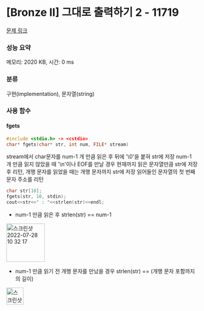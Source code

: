 # [Bronze II] 그대로 출력하기 2 - 11719 

[문제 링크](https://www.acmicpc.net/problem/11719) 

### 성능 요약

메모리: 2020 KB, 시간: 0 ms

### 분류

구현(implementation), 문자열(string)


### 사용 함수
#### fgets

```cpp
#include <stdio.h> -> <cstdio>
char* fgets(char* str, int num, FILE* stream)
```
  
stream에서 char문자를 num-1 개 만큼 읽은 후 뒤에 '\0'을 붙혀 str에 저장
num-1 개 만큼 읽지 않았을 때 '\n'이나 EOF를 만날 경우 현재까지 읽은 문자열만큼 str에 저장 후 리턴, 개행 문자를 읽었을 때는 개행 문자까지 str에 저장
읽어들인 문자열의 첫 번째 문자 주소를 리턴


```cpp
char str[10];
fgets(str, 10, stdin);
cout<<str<<" : "<<strlen(str)<<endl;
```
* num-1 만큼 읽은 후 strlen(str) == num-1
<img width="101" alt="스크린샷 2022-07-28 10 32 17" src="https://user-images.githubusercontent.com/64363668/181401120-dd16b310-47f3-4a26-8673-dcf6b875944e.png">

* num-1 만큼 읽기 전 개행 문자를 만났을 경우 strlen(str) == (개행 문자 포함까지의 길이)
<img width="45" alt="스크린샷 2022-07-28 10 32 24" src="https://user-images.githubusercontent.com/64363668/181401137-89961898-6302-4f8e-a307-02b456f73a8f.png">
